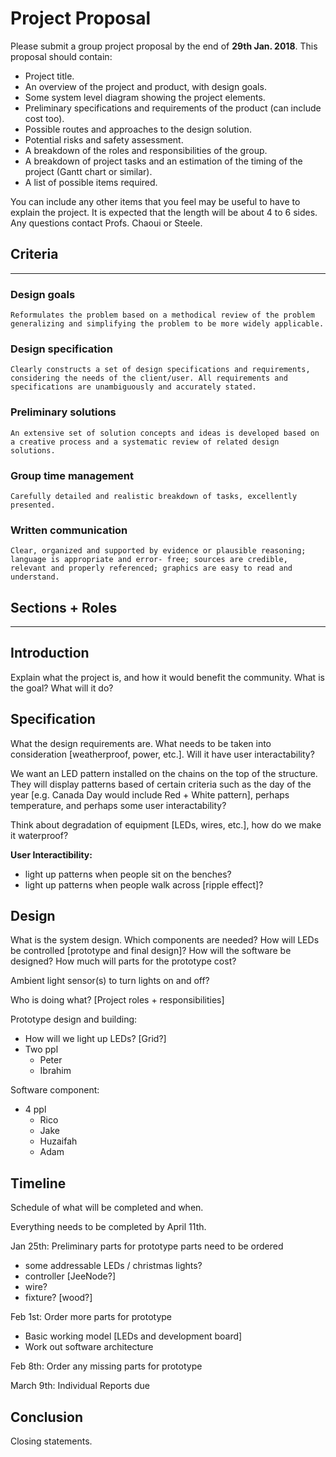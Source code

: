 # **Project Proposal**

Please submit a group project proposal by the end of **29th Jan. 2018**. This proposal should contain:

- Project title.
- An overview of the project and product, with design goals.
- Some system level diagram showing the project elements.
- Preliminary specifications and requirements of the product (can include cost too).
- Possible routes and approaches to the design solution.
- Potential risks and safety assessment.
- A breakdown of the roles and responsibilities of the group.
- A breakdown of project tasks and an estimation of the timing of the project (Gantt chart or similar).
- A list of possible items required.

You can include any other items that you feel may be useful to have to explain the project.
It is expected that the length will be about 4 to 6 sides. Any questions contact Profs. Chaoui or Steele.

## **Criteria**

____________________

### Design goals

    Reformulates the problem based on a methodical review of the problem generalizing and simplifying the problem to be more widely applicable.

### Design specification

    Clearly constructs a set of design specifications and requirements, considering the needs of the client/user. All requirements and specifications are unambiguously and accurately stated.

### Preliminary solutions

    An extensive set of solution concepts and ideas is developed based on a creative process and a systematic review of related design solutions.

### Group time management

    Carefully detailed and realistic breakdown of tasks, excellently presented.

### Written communication

    Clear, organized and supported by evidence or plausible reasoning; language is appropriate and error- free; sources are credible, relevant and properly referenced; graphics are easy to read and understand.

## **Sections + Roles**

____________________

## Introduction

Explain what the project is, and how it would benefit the community. What is the goal? What will it do?

## Specification

What the design requirements are. What needs to be taken into consideration [weatherproof, power, etc.]. Will it have user interactability?

We want an LED pattern installed on the chains on the top of the structure. They will display patterns based of certain criteria such as the day of the year [e.g. Canada Day would include Red + White pattern], perhaps temperature, and perhaps some user interactability?

Think about degradation of equipment [LEDs, wires, etc.], how do we make it waterproof?

**User Interactibility:**

- light up patterns when people sit on the benches?
- light up patterns when people walk across [ripple effect]?

## Design

What is the system design. Which components are needed? How will LEDs be controlled [prototype and final design]? How will the software be designed? How much will parts for the prototype cost?

Ambient light sensor(s) to turn lights on and off?

Who is doing what? [Project roles + responsibilities]

Prototype design and building:

- How will we light up LEDs? [Grid?]
- Two ppl
    - Peter
    - Ibrahim

Software component:

- 4 ppl
    - Rico
    - Jake 
    - Huzaifah
    - Adam

## Timeline

Schedule of what will be completed and when.

Everything needs to be completed by April 11th.

Jan 25th: Preliminary parts for prototype parts need to be ordered

- some addressable LEDs / christmas lights?
- controller [JeeNode?]
- wire?
- fixture? [wood?]

Feb 1st: Order more parts for prototype

- Basic working model [LEDs and development board]
- Work out software architecture

Feb 8th: Order any missing parts for prototype

March 9th: Individual Reports due


## Conclusion

Closing statements.





